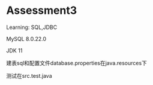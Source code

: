 # Assessment3
Learning: SQL,JDBC

MySQL 8.0.22.0

JDK 11

建表sql和配置文件database.properties在java.resources下

测试在src.test.java

